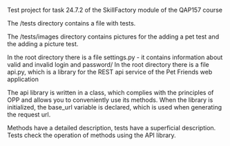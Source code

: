 Test project for task 24.7.2 of the SkillFactory module of the QAP157 course

The /tests directory contains a file with tests.

The /tests/images directory contains pictures for the adding a pet test and the adding a picture test.

In the root directory there is a file settings.py - it contains information about valid and invalid login and password/
In the root directory there is a file api.py, which is a library for the REST api service of the Pet Friends web application

The api library is written in a class, which complies with the principles of OPP and allows you to conveniently use its methods. When the library is initialized, the base_url variable is declared, which is used when generating the request url.

Methods have a detailed description, tests have a superficial description.
Tests check the operation of methods using the API library.
